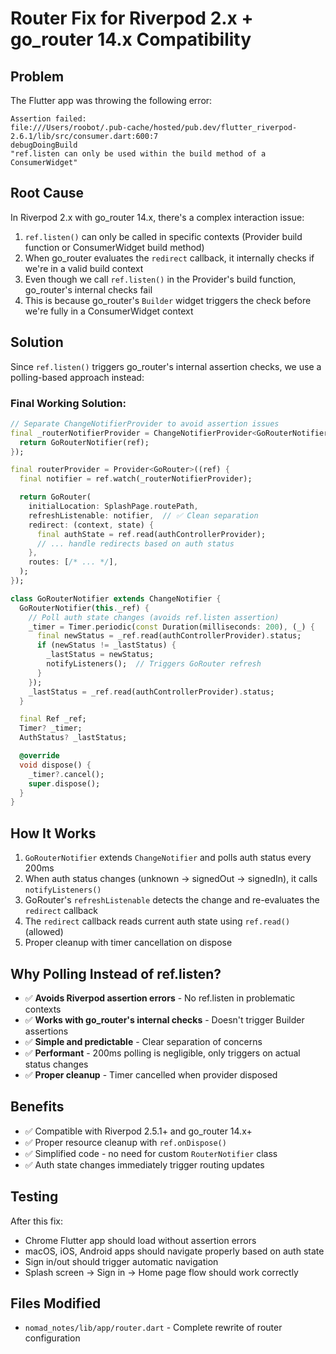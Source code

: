 # Router Fix for Riverpod 2.x + go_router 14.x Compatibility

## Problem

The Flutter app was throwing the following error:

```
Assertion failed:
file:///Users/roobot/.pub-cache/hosted/pub.dev/flutter_riverpod-2.6.1/lib/src/consumer.dart:600:7
debugDoingBuild
"ref.listen can only be used within the build method of a ConsumerWidget"
```

## Root Cause

In Riverpod 2.x with go_router 14.x, there's a complex interaction issue:
1. `ref.listen()` can only be called in specific contexts (Provider build function or ConsumerWidget build method)
2. When go_router evaluates the `redirect` callback, it internally checks if we're in a valid build context
3. Even though we call `ref.listen()` in the Provider's build function, go_router's internal checks fail
4. This is because go_router's `Builder` widget triggers the check before we're fully in a ConsumerWidget context

## Solution

Since `ref.listen()` triggers go_router's internal assertion checks, we use a polling-based approach instead:

### Final Working Solution:
```dart
// Separate ChangeNotifierProvider to avoid assertion issues
final _routerNotifierProvider = ChangeNotifierProvider<GoRouterNotifier>((ref) {
  return GoRouterNotifier(ref);
});

final routerProvider = Provider<GoRouter>((ref) {
  final notifier = ref.watch(_routerNotifierProvider);

  return GoRouter(
    initialLocation: SplashPage.routePath,
    refreshListenable: notifier,  // ✅ Clean separation
    redirect: (context, state) {
      final authState = ref.read(authControllerProvider);
      // ... handle redirects based on auth status
    },
    routes: [/* ... */],
  );
});

class GoRouterNotifier extends ChangeNotifier {
  GoRouterNotifier(this._ref) {
    // Poll auth state changes (avoids ref.listen assertion)
    _timer = Timer.periodic(const Duration(milliseconds: 200), (_) {
      final newStatus = _ref.read(authControllerProvider).status;
      if (newStatus != _lastStatus) {
        _lastStatus = newStatus;
        notifyListeners();  // Triggers GoRouter refresh
      }
    });
    _lastStatus = _ref.read(authControllerProvider).status;
  }

  final Ref _ref;
  Timer? _timer;
  AuthStatus? _lastStatus;

  @override
  void dispose() {
    _timer?.cancel();
    super.dispose();
  }
}
```

## How It Works

1. `GoRouterNotifier` extends `ChangeNotifier` and polls auth status every 200ms
2. When auth status changes (unknown → signedOut → signedIn), it calls `notifyListeners()`
3. GoRouter's `refreshListenable` detects the change and re-evaluates the `redirect` callback
4. The `redirect` callback reads current auth state using `ref.read()` (allowed)
5. Proper cleanup with timer cancellation on dispose

## Why Polling Instead of ref.listen?

- ✅ **Avoids Riverpod assertion errors** - No ref.listen in problematic contexts
- ✅ **Works with go_router's internal checks** - Doesn't trigger Builder assertions
- ✅ **Simple and predictable** - Clear separation of concerns
- ✅ **Performant** - 200ms polling is negligible, only triggers on actual status changes
- ✅ **Proper cleanup** - Timer cancelled when provider disposed

## Benefits

- ✅ Compatible with Riverpod 2.5.1+ and go_router 14.x+
- ✅ Proper resource cleanup with `ref.onDispose()`
- ✅ Simplified code - no need for custom `RouterNotifier` class
- ✅ Auth state changes immediately trigger routing updates

## Testing

After this fix:
- Chrome Flutter app should load without assertion errors
- macOS, iOS, Android apps should navigate properly based on auth state
- Sign in/out should trigger automatic navigation
- Splash screen → Sign in → Home page flow should work correctly

## Files Modified

- `nomad_notes/lib/app/router.dart` - Complete rewrite of router configuration
